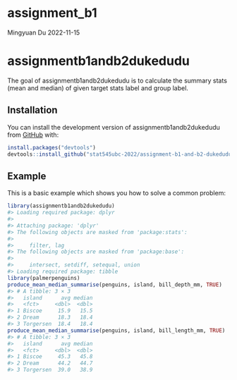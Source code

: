 assignment_b1
================
Mingyuan Du
2022-11-15

<!-- README.md is generated from README.Rmd. Please edit that file -->

# assignmentb1andb2dukedudu

<!-- badges: start -->
<!-- badges: end -->

The goal of assignmentb1andb2dukedudu is to calculate the summary stats
(mean and median) of given target stats label and group label.

## Installation

You can install the development version of assignmentb1andb2dukedudu
from [GitHub](https://github.com/) with:

``` r
install.packages("devtools")
devtools::install_github("stat545ubc-2022/assignment-b1-and-b2-dukedudu")
```

## Example

This is a basic example which shows you how to solve a common problem:

``` r
library(assignmentb1andb2dukedudu)
#> Loading required package: dplyr
#> 
#> Attaching package: 'dplyr'
#> The following objects are masked from 'package:stats':
#> 
#>     filter, lag
#> The following objects are masked from 'package:base':
#> 
#>     intersect, setdiff, setequal, union
#> Loading required package: tibble
library(palmerpenguins)
produce_mean_median_summarise(penguins, island, bill_depth_mm, TRUE)
#> # A tibble: 3 × 3
#>   island      avg median
#>   <fct>     <dbl>  <dbl>
#> 1 Biscoe     15.9   15.5
#> 2 Dream      18.3   18.4
#> 3 Torgersen  18.4   18.4
produce_mean_median_summarise(penguins, island, bill_length_mm, TRUE)
#> # A tibble: 3 × 3
#>   island      avg median
#>   <fct>     <dbl>  <dbl>
#> 1 Biscoe     45.3   45.8
#> 2 Dream      44.2   44.7
#> 3 Torgersen  39.0   38.9
```

